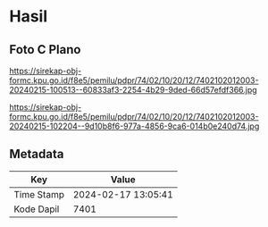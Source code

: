 # Hasil

## Foto C Plano

https://sirekap-obj-formc.kpu.go.id/f8e5/pemilu/pdpr/74/02/10/20/12/7402102012003-20240215-100513--60833af3-2254-4b29-9ded-66d57efdf366.jpg

https://sirekap-obj-formc.kpu.go.id/f8e5/pemilu/pdpr/74/02/10/20/12/7402102012003-20240215-102204--9d10b8f6-977a-4856-9ca6-014b0e240d74.jpg


## Metadata

| Key        | Value               |
| ---------- | ------------------- |
| Time Stamp | 2024-02-17 13:05:41 |
| Kode Dapil | 7401                |



